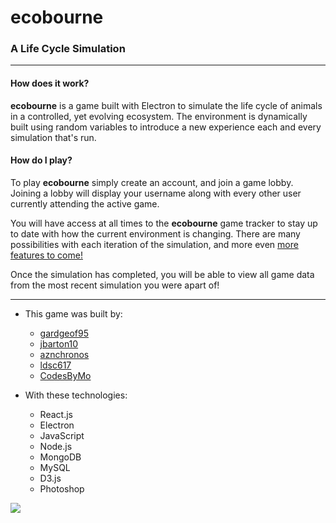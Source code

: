 # **ecobourne** 
### A Life Cycle Simulation
***
#### How does it work?
**ecobourne** is a game built with Electron to simulate the life cycle of animals in a controlled, yet evolving ecosystem. The environment is dynamically built using random variables to introduce a new experience each and every simulation that's run.

#### How do I play?
To play **ecobourne** simply create an account, and join a game lobby. Joining a lobby will display your username along with every other user currently attending the active game. 

You will have access at all times to the **ecobourne** game tracker to stay up to date with how the current environment is changing. There are many possibilities with each iteration of the simulation, and more even [more features to come!](https://lmgtfy.com/?q=this+is+a+template+link+to+show+some+future+features+of+ecobourne!)

Once the simulation has completed, you will be able to view all game data from the most recent simulation you were apart of! 

***

* This game was built by:
    * [gardgeof95](https://github.com/gardgeoff95)
    * [jbarton10](http://github.com/jbarton10)
    * [aznchronos](http://github.com/aznchronos)
    * [ldsc617](http://github.com/ldsc617)
    * [CodesByMo](http://github.com/codesbymo)

* With these technologies:
    * React.js
    * Electron
    * JavaScript
    * Node.js
    * MongoDB
    * MySQL
    * D3.js
    * Photoshop

![](https://media.giphy.com/media/yfg2toFH8r1a8/giphy.gif)
